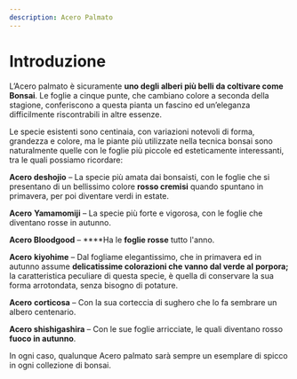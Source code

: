 ```yaml
---
description: Acero Palmato
---
```


# Introduzione

L’Acero palmato è sicuramente **uno degli alberi più belli da coltivare come Bonsai**. Le foglie a cinque punte, che cambiano colore a seconda della stagione, conferiscono a questa pianta un fascino ed un’eleganza difficilmente riscontrabili in altre essenze.

Le specie esistenti sono centinaia, con variazioni notevoli di forma, grandezza e colore, ma le piante  più utilizzate nella tecnica bonsai sono naturalmente quelle con le foglie più piccole ed esteticamente interessanti, tra le quali possiamo ricordare:

**Acero deshojio** – La specie più amata dai bonsaisti,  con le foglie che si presentano di un bellissimo colore **rosso cremisi** quando spuntano in primavera, per poi diventare verdi in estate.

**Acero** **Yamamomiji** – La specie più forte e vigorosa, con le foglie che diventano rosse in autunno.

**Acero Bloodgood** – ****Ha le **foglie rosse** tutto l'anno.

**Acero** **kiyohime** – Dal fogliame elegantissimo, che in primavera ed in autunno assume **delicatissime colorazioni che vanno dal verde al** **porpora;** la caratteristica peculiare di questa specie, è quella di conservare la sua forma arrotondata, senza bisogno di potature.

**Acero** **corticosa** – Con la sua corteccia di sughero che lo fa sembrare un albero centenario.

**Acero shishigashira** – Con le sue foglie arricciate, le quali diventano rosso **fuoco in autunno**.

In ogni caso, qualunque Acero palmato sarà sempre un esemplare di spicco in ogni collezione di bonsai.

